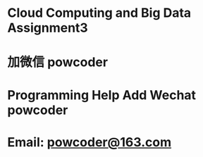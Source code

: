 # Cloud Computing and Big Data Assignment3 
# 加微信 powcoder

# Programming Help Add Wechat powcoder

# Email: powcoder@163.com

